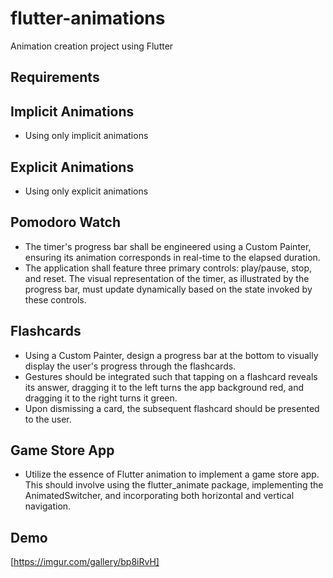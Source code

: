 # flutter-animations

Animation creation project using Flutter

## Requirements

## Implicit Animations

-   Using only implicit animations

## Explicit Animations

-   Using only explicit animations

## Pomodoro Watch

-   The timer's progress bar shall be engineered using a Custom Painter, ensuring its animation corresponds in real-time to the elapsed duration.
-   The application shall feature three primary controls: play/pause, stop, and reset. The visual representation of the timer, as illustrated by the progress bar, must update dynamically based on the state invoked by these controls.

## Flashcards

-   Using a Custom Painter, design a progress bar at the bottom to visually display the user's progress through the flashcards.
-   Gestures should be integrated such that tapping on a flashcard reveals its answer, dragging it to the left turns the app background red, and dragging it to the right turns it green.
-   Upon dismissing a card, the subsequent flashcard should be presented to the user.

## Game Store App

-   Utilize the essence of Flutter animation to implement a game store app. This should involve using the flutter_animate package, implementing the AnimatedSwitcher, and incorporating both horizontal and vertical navigation.

## Demo

[https://imgur.com/gallery/bp8iRvH]
